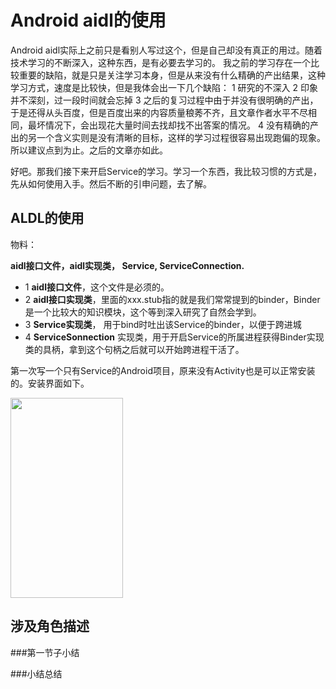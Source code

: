# Android aidl的使用
Android aidl实际上之前只是看别人写过这个，但是自己却没有真正的用过。随着技术学习的不断深入，这种东西，是有必要去学习的。
我之前的学习存在一个比较重要的缺陷，就是只是关注学习本身，但是从来没有什么精确的产出结果，这种学习方式，速度是比较快，但是我体会出一下几个缺陷：
1 研究的不深入
2 印象并不深刻，过一段时间就会忘掉
3 之后的复习过程中由于并没有很明确的产出，于是还得从头百度，但是百度出来的内容质量稂莠不齐，且文章作者水平不尽相同，最坏情况下，会出现花大量时间去找却找不出答案的情况。
4 没有精确的产出的另一个含义实则是没有清晰的目标，这样的学习过程很容易出现跑偏的现象。所以建议点到为止。之后的文章亦如此。

好吧。那我们接下来开启Service的学习。学习一个东西，我比较习惯的方式是，先从如何使用入手。然后不断的引申问题，去了解。

## ALDL的使用
物料：

**aidl接口文件，aidl实现类， Service, ServiceConnection.**
- 1 **aidl接口文件**，这个文件是必须的。
- 2 **aidl接口实现类**，里面的xxx.stub指的就是我们常常提到的binder，Binder是一个比较大的知识模块，这个等到深入研究了自然会学到。
- 3 **Service实现类**， 用于bind时吐出该Service的binder，以便于跨进城
- 4 **ServiceSonnection** 实现类，用于开启Service的所属进程获得Binder实现类的具柄，拿到这个句柄之后就可以开始跨进程干活了。


第一次写一个只有Service的Android项目，原来没有Activity也是可以正常安装的。安装界面如下。

<a href="https://sm.ms/image/oqcb3tflns2NPDi" target="_blank"><img src="https://i.loli.net/2021/07/17/oqcb3tflns2NPDi.png" width="180" height="320"></a>
## 涉及角色描述



###第一节子小结

###小结总结